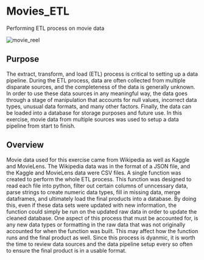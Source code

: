 # Movies_ETL
Performing ETL process on movie data

![movie_reel](https://github.com/Mots94/Movies_ETL/movie_reel.png)

## Purpose
The extract, transform, and load (ETL) process is critical to setting up a data pipeline.  During the ETL process, data are often collected from multiple disparate sources, and the completeness of the data is generally unknown.  In order to use these data sources in any meaningful way, the data goes through a stage of manipulation that accounts for null values, incorrect data types, unusual data formats, and many other factors.  Finally, the data can be loaded into a database for storage purposes and future use.  In this exercise, movie data from multiple sources was used to setup a data pipeline from start to finish.

## Overview
Movie data used for this exercise came from Wikipedia as well as Kaggle and MovieLens.  The Wikipedia data was in the format of a JSON file, and the Kaggle and MovieLens data were CSV files.  A single function was created to perform the whole ETL process.  This function was designed to read each file into python, filter out certain columns of unncessary data, parse strings to create numeric data types, fill in missing data, merge dataframes, and ultimately load the final products into a database.  By doing this, even if these data sets were updated with new information, the function could simply be run on the updated raw data in order to update the cleaned database.  One aspect of this process that must be accounted for, is any new data types or formatting in the raw data that was not originally accounted for when the function was built.  This may affect how the function runs and the final product as well.  Since this process is dyanmic, it is worth the time to review data sources and the data pipeline setup every so often to ensure the final product is in a usable format.